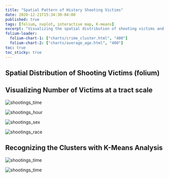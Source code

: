 ```yaml
---
title: "Spatial Pattern of History Shooting Victims"
date: 2020-12-21T15:34:30-04:00
published: true
tags: [folium, nvplot, interactive map, K-means]
excerpt: "Visualizing the spatial distribution of shooting victims and K-means clustering analysis"
folium-loader:
  folium-chart-1: ["charts/crime_cluster.html", "400"]
  folium-chart-2: ["charts/average_age.html", "400"]
toc: true
toc_sticky: true
---
```


## Spatial Distribution of Shooting Victims (folium)
<div id="folium-chart-1"></div>


## Visualizing Number of Victims at a tract scale

![shootings_time](https://raw.githubusercontent.com/ihcgnahz/shooting_victims/master/charts/shootings_time.gif)

![shootings_hour](https://raw.githubusercontent.com/ihcgnahz/shooting_victims/master/charts/shootings_hour.gif)

![shootings_sex](https://raw.githubusercontent.com/ihcgnahz/shooting_victims/master/charts/shootings_sex.gif)

![shootings_race](https://raw.githubusercontent.com/ihcgnahz/shooting_victims/master/charts/shootings_race.gif)

<div id="folium-chart-2"></div>

## Recognizing the Clusters with K-Means Analysis

![shootings_time](https://raw.githubusercontent.com/ihcgnahz/shooting_victims/master/charts/k-means.png)

![shootings_time](https://raw.githubusercontent.com/ihcgnahz/shooting_victims/master/charts/cluster.png)
